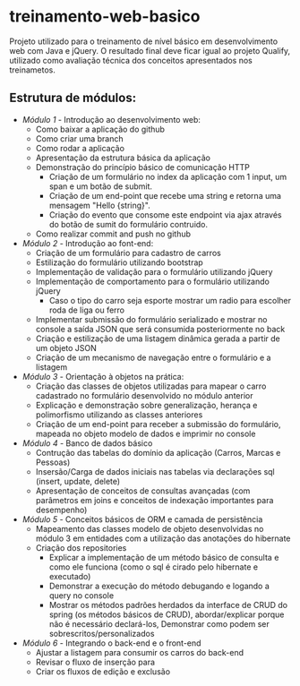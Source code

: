 # treinamento-web-basico

Projeto utilizado para o treinamento de nível básico em desenvolvimento web com Java e jQuery. O resultado final deve ficar igual ao projeto Qualify, utilizado como avaliação técnica dos conceitos apresentados nos treinametos.

## Estrutura de módulos:

* *Módulo 1* - Introdução ao desenvolvimento web:
  * Como baixar a aplicação do github
  * Como criar uma branch
  * Como rodar a aplicação
  * Apresentação da estrutura básica da aplicação
  * Demonstração do princípio básico de comunicação HTTP
    * Criação de um formulário no index da aplicação com 1 input, um span e um botão de submit.
    * Criação de um end-point que recebe uma string e retorna uma mensagem "Hello {string}".
    * Criação do evento que consome este endpoint via ajax através do botão de sumit do formulário contruido.
  * Como realizar commit and push no github
* *Módulo 2* - Introdução ao font-end:
  * Criação de um formulário para cadastro de carros
  * Estilização do formulário utilizando bootstrap
  * Implementação de validação para o formulário utilizando jQuery
  * Implementação de comportamento para o formulário utilizando jQuery
    * Caso o tipo do carro seja esporte mostrar um radio para escolher roda de liga ou ferro
  * Implementar submissão do formulário serializado e mostrar no console a saída JSON que será consumida posteriormente no back  
  * Criação e estilização de uma listagem dinâmica gerada a partir de um objeto JSON
  * Criação de um mecanismo de navegação entre o formulário e a listagem
* *Módulo 3* - Orientação à objetos na prática: 
  * Criação das classes de objetos utilizadas para mapear o carro cadastrado no formulário desenvolvido no módulo anterior
  * Explicação e demonstração sobre generalização, herança e polimorfismo utilizando as classes anteriores
  * Criação de um end-point para receber a submissão do formulário, mapeada no objeto modelo de dados e imprimir no console
* *Módulo 4* - Banco de dados básico
  * Contrução das tabelas do domínio da aplicação (Carros, Marcas e Pessoas)
  * Insersão/Carga de dados iniciais nas tabelas via declarações sql (insert, update, delete)
  * Apresentação de conceitos de consultas avançadas (com parâmetros em joins e conceitos de indexação importantes para desempenho)
* *Módulo 5* - Conceitos básicos de ORM e camada de persistência
  * Mapeamento das classes modelo de objeto desenvolvidas no módulo 3 em entidades com a utilização das anotações do hibernate
  * Criação dos repositories
    * Explicar a implementação de um método básico de consulta e como ele funciona (como o sql é cirado pelo hibernate e executado)
    * Demonstrar a execução do método debugando e logando a query no console
    * Mostrar os métodos padrões herdados da interface de CRUD do spring (os métodos básicos de CRUD), abordar/explicar porque não é necessário declará-los, Demonstrar como podem ser sobrescritos/personalizados
* *Módulo 6* - Integrando o back-end e o front-end
  * Ajustar a listagem para consumir os carros do back-end 
  * Revisar o fluxo de inserção para
  * Criar os fluxos de edição e exclusão
